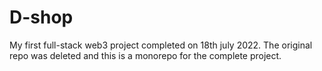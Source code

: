 # D-shop

My first full-stack web3 project completed on 18th july 2022. The original repo was deleted and this is a monorepo for the complete project.
